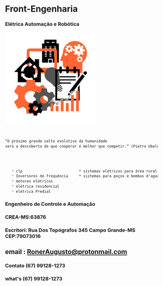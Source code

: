# Front-Engenharia
### Elétrica Automação e Robótica

<img src="imagen/eng.png" width="300">


```markdown


“O próximo grande salto evolutivo da humanidade 
será a descoberta de que cooperar é melhor que competir.” (Pietro Ubaldi)




```
   

```markdown
    
   * clp                          * sistemas elétricos para área rural 
   * Inversores de frequência     * sistemas para poços e bombas d'agua para área rural
   * motores elétricos 
   * elétrica residencial
   * elétrica Predial


```
### Engenheiro de Controle e Automação
### CREA-MS:63876
### Escritori: Rua Dos Topógrafos 345 Campo Grande-MS CEP:79073016
## email : RonerAugusto@protonmail.com
### Contato (67) 99128-1273
### what's (67) 99128-1273

